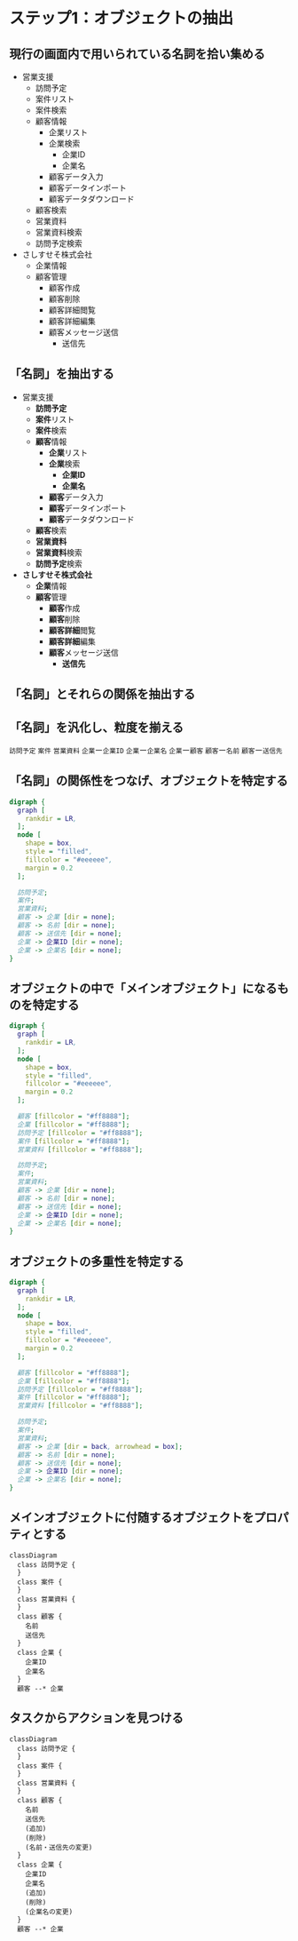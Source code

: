 # ステップ1：オブジェクトの抽出

## 現行の画面内で用いられている名詞を拾い集める
- 営業支援
  - 訪問予定
  - 案件リスト
  - 案件検索
  - 顧客情報
    - 企業リスト
    - 企業検索
      - 企業ID
      - 企業名
    - 顧客データ入力
    - 顧客データインポート
    - 顧客データダウンロード
  - 顧客検索
  - 営業資料
  - 営業資料検索
  - 訪問予定検索
- さしすせそ株式会社
  - 企業情報
  - 顧客管理
    - 顧客作成
    - 顧客削除
    - 顧客詳細閲覧
    - 顧客詳細編集
    - 顧客メッセージ送信
      - 送信先


## 「名詞」を抽出する
- 営業支援
  - **訪問予定**
  - **案件**リスト
  - **案件**検索
  - **顧客**情報
    - **企業**リスト
    - **企業**検索
      - **企業ID**
      - **企業名**
    - **顧客**データ入力
    - **顧客**データインポート
    - **顧客**データダウンロード
  - **顧客**検索
  - **営業資料**
  - **営業資料**検索
  - **訪問予定**検索
- **さしすせそ株式会社**
  - **企業**情報
  - **顧客**管理
    - **顧客**作成
    - **顧客**削除
    - **顧客詳細**閲覧
    - **顧客詳細**編集
    - **顧客**メッセージ送信
      - **送信先**


## 「名詞」とそれらの関係を抽出する


## 「名詞」を汎化し、粒度を揃える
``訪問予定``
``案件``
``営業資料``
``企業``ー``企業ID``
``企業``ー``企業名``
``企業``ー``顧客``
``顧客``ー``名前``
``顧客``ー``送信先``


## 「名詞」の関係性をつなげ、オブジェクトを特定する
```dot
digraph {
  graph [
    rankdir = LR,
  ];
  node [
    shape = box,
    style = "filled",
    fillcolor = "#eeeeee",
    margin = 0.2
  ];

  訪問予定;
  案件;
  営業資料;
  顧客 -> 企業 [dir = none];
  顧客 -> 名前 [dir = none];
  顧客 -> 送信先 [dir = none];
  企業 -> 企業ID [dir = none];
  企業 -> 企業名 [dir = none];
}
```


## オブジェクトの中で「メインオブジェクト」になるものを特定する
```dot
digraph {
  graph [
    rankdir = LR,
  ];
  node [
    shape = box,
    style = "filled",
    fillcolor = "#eeeeee",
    margin = 0.2
  ];

  顧客 [fillcolor = "#ff8888"];
  企業 [fillcolor = "#ff8888"];
  訪問予定 [fillcolor = "#ff8888"];
  案件 [fillcolor = "#ff8888"];
  営業資料 [fillcolor = "#ff8888"];

  訪問予定;
  案件;
  営業資料;
  顧客 -> 企業 [dir = none];
  顧客 -> 名前 [dir = none];
  顧客 -> 送信先 [dir = none];
  企業 -> 企業ID [dir = none];
  企業 -> 企業名 [dir = none];
}
```


## オブジェクトの多重性を特定する
```dot
digraph {
  graph [
    rankdir = LR,
  ];
  node [
    shape = box,
    style = "filled",
    fillcolor = "#eeeeee",
    margin = 0.2
  ];

  顧客 [fillcolor = "#ff8888"];
  企業 [fillcolor = "#ff8888"];
  訪問予定 [fillcolor = "#ff8888"];
  案件 [fillcolor = "#ff8888"];
  営業資料 [fillcolor = "#ff8888"];

  訪問予定;
  案件;
  営業資料;
  顧客 -> 企業 [dir = back, arrowhead = box];
  顧客 -> 名前 [dir = none];
  顧客 -> 送信先 [dir = none];
  企業 -> 企業ID [dir = none];
  企業 -> 企業名 [dir = none];
}
```


## メインオブジェクトに付随するオブジェクトをプロパティとする
```mermaid
classDiagram
  class 訪問予定 {
  }
  class 案件 {
  }
  class 営業資料 {
  }
  class 顧客 {
    名前
    送信先
  }
  class 企業 {
    企業ID
    企業名
  }
  顧客 --* 企業
```


## タスクからアクションを見つける
```mermaid
classDiagram
  class 訪問予定 {
  }
  class 案件 {
  }
  class 営業資料 {
  }
  class 顧客 {
    名前
    送信先
    (追加)
    (削除)
    (名前・送信先の変更)
  }
  class 企業 {
    企業ID
    企業名
    (追加)
    (削除)
    (企業名の変更)
  }
  顧客 --* 企業
```
